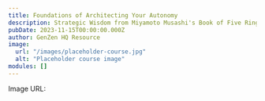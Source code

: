 ```yaml
---
title: Foundations of Architecting Your Autonomy
description: Strategic Wisdom from Miyamoto Musashi's Book of Five Rings for Modern Interpersonal Dynamics
pubDate: 2023-11-15T00:00:00.000Z
author: GenZen HQ Resource
image:
  url: "/images/placeholder-course.jpg"
  alt: "Placeholder course image"
modules: []
---
```


Image URL:
